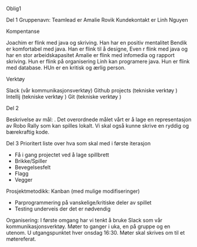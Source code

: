 Oblig1

Del 1
Gruppenavn:
Teamlead er Amalie Rovik
Kundekontakt er Linh Nguyen

Kompentanse

Joachim er flink med java og skriving. Han har en positiv mentalitet
Bendik er komfortabel med java. Han er flink til å designe,
Even r flink med java og har en stor arbeidskapasitet
Amalie er flink med infomedia og rapport skriving. Hun er flink på organisering
Linh kan programere java. Hun er flink med database. HUn er en kritisk og ærlig person.

Verktøy

Slack (vår kommunikasjonsverktøy)
Github projects (tekniske verktøy )
Intellij (tekniske verktøy )
Git (tekniske verktøy )


Del 2

Beskrivelse av mål:
. Det overordnede målet vårt er å lage en representasjon av Robo Rally som kan spilles lokalt.
Vi skal også kunne skrive en ryddig og bærekraftig kode.

Del 3
Prioritert liste over hva som skal med i første iterasjon

- Få i gang projectet ved å lage spillbrett
- Brikke/Spiller
- Bevegelsesfelt
- Flagg
- Vegger

Prosjektmetodikk: Kanban (med mulige modifiseringer)
-  Parprogrammering på vanskelige/kritiske deler av spillet
-  Testing underveis der det er nødvendig

Organisering:
I første omgang har vi tenkt å bruke Slack som vår kommunikasjonsverktøy.
Møter  to ganger i uka, en på gruppe og en utenom.
U utgangspunktet hver onsdag 16:30.
Møter skal skrives om til et møtereferat.



